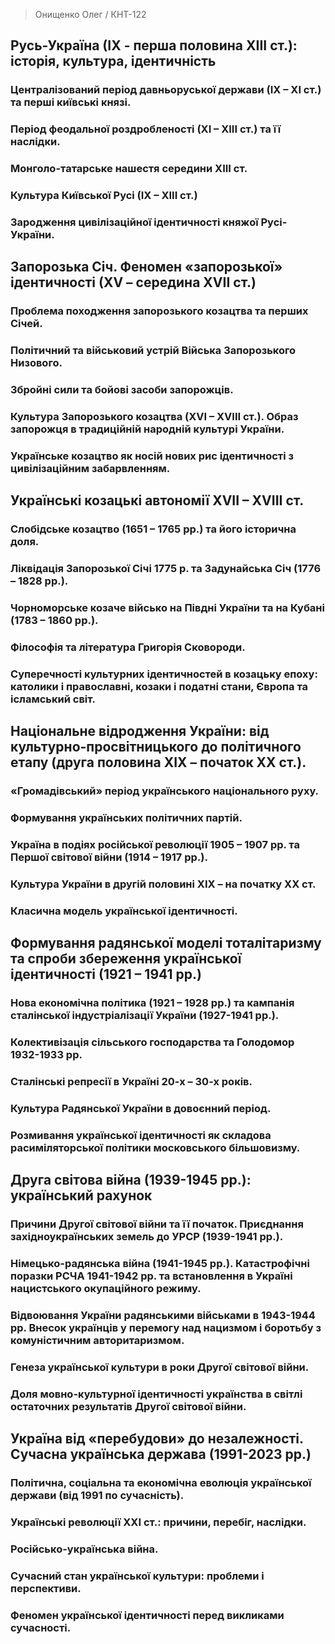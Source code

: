 > Онищенко Олег / КНТ-122

## Русь-Україна (ІХ - перша половина ХІІІ ст.): історія, культура, ідентичність

### Централізований період давньоруської держави (ІХ – ХІ ст.) та перші київські князі.

### Період феодальної роздробленості (ХІ – ХІІІ ст.) та її наслідки.

### Монголо-татарське нашестя середини XIII ст.

### Культура Київської Русі (ІХ – ХІІІ ст.)

### Зародження цивілізаційної ідентичності княжої Русі-України.

## Запорозька Січ. Феномен «запорозької» ідентичності (ХV – середина ХVІІ ст.)

### Проблема походження запорозького козацтва та перших Січей.

### Політичний та військовий устрій Війська Запорозького Низового.

### Збройні сили та бойові засоби запорожців.

### Культура Запорозького козацтва (XVI – XVIII ст.). Образ запорожця в традиційній народній культурі України.

### Українське козацтво як носій нових рис ідентичності з цивілізаційним забарвленням.

## Українські козацькі автономії XVII – XVIIІ ст.

### Слобідське козацтво (1651 – 1765 рр.) та його історична доля.

### Ліквідація Запорозької Січі 1775 р. та Задунайська Січ (1776 – 1828 рр.).

### Чорноморське козаче військо на Півдні України та на Кубані (1783 – 1860 рр.).

### Філософія та література Григорія Сковороди.

### Суперечності культурних ідентичностей в козацьку епоху: католики і православні, козаки і податні стани, Європа та ісламський світ.

## Національне відродження України: від культурно-просвітницького до політичного етапу (друга половина ХІХ – початок ХХ ст.).

### «Громадівський» період українського національного руху.

### Формування українських політичних партій.

### Україна в подіях російської революції 1905 – 1907 рр. та Першої світової війни (1914 – 1917 рр.).

### Культура України в другій половині XIX – на початку XX ст.

### Класична модель української ідентичності.

## Формування радянської моделі тоталітаризму та спроби збереження української ідентичності (1921 – 1941 рр.)

### Нова економічна політика (1921 – 1928 рр.) та кампанія сталінської індустріалізації України (1927-1941 рр.).

### Колективізація сільського господарства та Голодомор 1932-1933 рр.

### Сталінські репресії в Україні 20-х – 30-х років.

### Культура Радянської України в довоєнний період.

### Розмивання української ідентичності як складова расиміляторської політики московського більшовизму.

## Друга світова війна (1939-1945 рр.): український рахунок

### Причини Другої світової війни та її початок. Приєднання західноукраїнських земель до УРСР (1939-1941 рр.).

### Німецько-радянська війна (1941-1945 рр.). Катастрофічні поразки РСЧА 1941-1942 рр. та встановлення в Україні нацистського окупаційного режиму.

### Відвоювання України радянськими військами в 1943-1944 рр. Внесок українців у перемогу над нацизмом і боротьбу з комуністичним авторитаризмом.

### Генеза української культури в роки Другої світової війни.

### Доля мовно-культурної ідентичності українства в світлі остаточних результатів Другої світової війни.

## Україна від «перебудови» до незалежності. Сучасна українська держава (1991-2023 рр.)

### Політична, соціальна та економічна еволюція української держави (від 1991 по сучасність).

### Українські революції ХХІ ст.: причини, перебіг, наслідки.

### Російсько-українська війна.

### Сучасний стан української культури: проблеми і перспективи.

### Феномен української ідентичності перед викликами сучасності.
